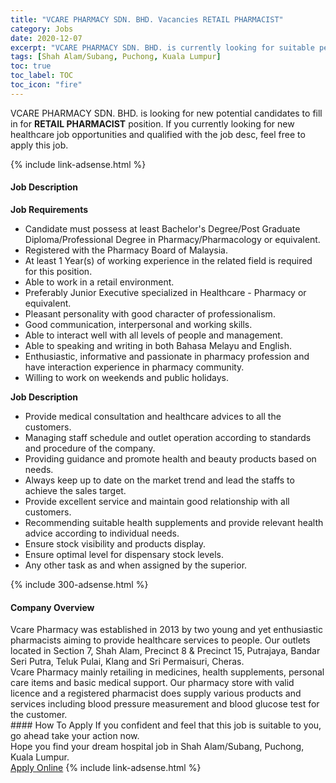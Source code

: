 ```yaml
---
title: "VCARE PHARMACY SDN. BHD. Vacancies RETAIL PHARMACIST" 
category: Jobs 
date: 2020-12-07 
excerpt: "VCARE PHARMACY SDN. BHD. is currently looking for suitable person to fill in the RETAIL PHARMACIST which positioned at Shah Alam/Subang, Puchong, Kuala Lumpur" 
tags: [Shah Alam/Subang, Puchong, Kuala Lumpur] 
toc: true 
toc_label: TOC 
toc_icon: "fire" 
--- 
```


<p>VCARE PHARMACY SDN. BHD. is looking for new potential candidates to fill in for <b>RETAIL PHARMACIST</b> position. If you currently looking for new healthcare job opportunities and qualified with the job desc, feel free to apply this job.
</p>{% include link-adsense.html %} 
<div><div><div><h4>Job Description</h4></div></div><div><div><span><div><p><strong>Job Requirements</strong></p><ul><li>Candidate must possess at least Bachelor's Degree/Post Graduate Diploma/Professional Degree in Pharmacy/Pharmacology or equivalent.</li><li>Registered with the Pharmacy Board of Malaysia.</li><li>At least 1&#160;Year(s) of working experience in the related field is required for this position.</li><li>Able to work in a retail environment.</li><li>Preferably Junior Executive specialized in Healthcare - Pharmacy or equivalent.</li><li>Pleasant personality with good character of professionalism.</li><li>Good communication, interpersonal and working skills.</li><li>Able to interact well with all levels of people and management.</li><li>Able to speaking and writing in both Bahasa Melayu and English.</li><li>Enthusiastic, informative and passionate in pharmacy profession and have interaction experience in pharmacy community.</li><li>Willing to work on weekends and public holidays.</li></ul><p><strong>Job Description</strong></p><ul><li>Provide medical consultation and healthcare advices to all the customers.</li><li>Managing staff schedule and outlet operation according to standards and procedure of the company.</li><li>Providing guidance and promote health and beauty products based on needs.</li><li>Always keep up to date on the market trend and lead the staffs to achieve the sales target.</li><li>Provide excellent service and maintain good relationship with all customers.</li><li>Recommending suitable health supplements and provide relevant health advice according to individual needs.</li><li>Ensure stock visibility and products display.</li><li>Ensure optimal level for dispensary stock levels.</li><li>Any other task as and when assigned by the superior.</li></ul></div></span></div></div></div> 
{% include 300-adsense.html %} 
<div><div><div><h4>Company Overview</h4></div></div><div><div><span><div><div>Vcare Pharmacy was established in 2013 by two young and yet enthusiastic pharmacists aiming to provide healthcare services to people. Our outlets located in Section 7, Shah Alam, Precinct 8 &amp; Precinct 15, Putrajaya, Bandar Seri Putra, Teluk Pulai, Klang and Sri Permaisuri, Cheras.&#160;</div>
<div>Vcare Pharmacy mainly retailing in medicines, health supplements, personal care items and basic medical support. Our pharmacy store with valid licence and a registered pharmacist does supply various products and services including blood pressure measurement and blood glucose test for the customer.</div></div></span></div></div></div> 
#### How To Apply 
If you confident and feel that this job is suitable to you, go ahead take your action now. <br/> 
Hope you find your dream hospital job in Shah Alam/Subang, Puchong, Kuala Lumpur. <br/> 
<a href="https://www.jobstreet.com.my/en/job/retail-pharmacist-4438854?jobId=jobstreet-my-job-4438854&sectionRank=9&token=0~e38cf6fe-aed3-40de-8fbd-cff2f0b2d77b&fr=SRP%20View%20In%20New%20Ta" class="btn btn--warning" target="_blank" rel="nofollow noopenner">Apply Online</a> 
{% include link-adsense.html %} 